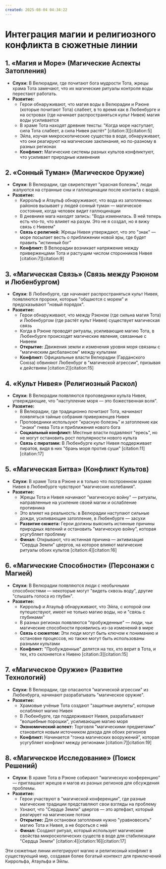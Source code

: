 ```yaml
---
created: 2025-08-04 04:34:22
---
```



# Интеграция магии и религиозного конфликта в сюжетные линии

## **1. «Магия и Море» (Магические Аспекты Затопления)**
- **Слухи:** В Велюрадии, где почитают бога мудрости Тота, жрецы храма Тота замечают, что их магические ритуалы контроля воды перестают работать.
- **Развитие:**  
  * Герои обнаруживают, что магия воды в Велюрадии и Рэюне (которые почитают Тота) слабеет, в то время как в Любенбурге и на островах (где начинает распространяться культ Нивея) магия воды усиливается
  * В храме Тота находят древние тексты: "Когда море наступает, сила Тота слабеет, а сила Нивея растёт" [citation:3][citation:5]
  * Эйла, изучая микроскопические существа в воде, обнаруживает, что они реагируют на магические заклинания, но по-разному в разных регионах
  * **Конфликт:** Магические системы разных культов конфликтуют, что усиливает природные изменения

## **2. «Сонный Туман» (Магическое Оружие)**
- **Слухи:** В Велюрадии, где свирепствует "красная болезнь", люди жалуются на странные сны и галлюцинации после контакта с водой.
- **Развитие:**  
  * Киррольф и Атаульф обнаруживают, что вода из затопленных районов вызывает у людей сонный туман — магическое состояние, когда человек видит галлюцинации
  * В дневнике мага находят запись: "Вода изменилась. В ней теперь есть что-то, что влияет на разум. Это не я создал, но я вижу связь с Нивеем"
  * **Связь с религией:** Жрецы Нивея утверждают, что это "знак" — море посылает весть о приближении новой эры, где будет править "истинный бог"
  * **Конфликт:** В Велюрадии возникает напряжение между приверженцами Тота и растущим числом сторонников Нивея [citation:7][citation:9]

## **3. «Магическая Связь» (Связь между Рэюном и Любенбургом)**
- **Слухи:** В Любенбурге, где начинает распространяться культ Нивея, появляются пророки, которые "общаются с морем" и предсказывают "новый порядок".
- **Развитие:**  
  * Герои обнаруживают, что между Рэюном (где сильна магия Тота) и Любенбургом (где растёт культ Нивея) существует магическая связь
  * Когда в Рэюне проводят ритуалы, усиливающие магию Тота, в Любенбурге происходят магические явления, связанные с Нивеем
  * **Открытие:** Движения земли и изменения уровня моря связаны с "магическим дисбалансом" между культами
  * **Конфликт:** Официальные власти Велюрадии (Гарданского Союза) обвиняют Любенбург в "магической агрессии", призывая к действиям [citation:2][citation:15]

## **4. «Культ Нивея» (Религиозный Раскол)**
- **Слухи:** В Велюрадии появляются проповедники культа Нивея, утверждающие, что "наступление моря — это божественная воля".
- **Развитие:**  
  * В Велюрадии, где традиционно почитают Тота, начинают появляться тайные собрания приверженцев Нивея
  * Проповедники используют "красную болезнь" и затопление как "знаки" гнева Тота и приближения нового бога
  * **Социальный конфликт:** Местные власти подавляют "ересь", но не могут остановить рост популярности нового культа
  * **Связь с пиратами:** В Любенбурге культ Нивея поддерживает пиратов, видя в них "брань моря против суши" [citation:11][citation:17]

## **5. «Магическая Битва» (Конфликт Культов)**
- **Слухи:** В храме Тота в Рэюне и в только что построенном храме Нивея в Любенбурге чувствуют "магические колебания".
- **Развитие:**  
  * Жрецы Тота и Нивея начинают "магическую войну" — ритуалы, направленные на усиление своей магии и ослабление противника
  * Это влияет на реальность: в Велюрадии наступают сильные дожди, усиливающие затопление, в Любенбурге — засухи
  * **Развитие сюжета:** Герои должны выяснить истинные причины природных явлений и остановить "магическую войну", которая усугубляет проблему
  * **Финал:** Открывают, что истинная причина — активизация "Сердца Земли" цвергов, на которое влияют магические ритуалы обоих культов [citation:4][citation:16]

## **6. «Магические Способности» (Персонажи с Магией)**
- **Слухи:** В Велюрадии появляются люди с необычными способностями — некоторые могут "видеть сквозь воду", другие "слышать голоса из глубин".
- **Развитие:**  
  * Киррольф и Атаульф обнаруживают, что Эйла, с которой они путешествуют, имеет не только магию воды, но и "связь с глубинами"
  * В разных регионах появляются "пробужденные" — люди, чьи магические способности проявились из-за изменений в мире
  * **Связь с сюжетом:** Эти люди могут быть ключом к пониманию и остановке процессов, но также могут быть использованы разными культами
  * **Конфликт:** "Пробужденные" делятся на тех, кто верит в Тота, и тех, кто склоняется к Нивею [citation:3][citation:15]

## **7. «Магическое Оружие» (Развитие Технологий)**
- **Слухи:** В Велюрадии, где опасаются "магической агрессии" из Любенбурга, начинают разрабатывать "магическое оружие".
- **Развитие:**  
  * Храмовые учёные Тота создают "защитные амулеты", которые ослабляют магию Нивея
  * В Любенбурге, где поддерживают Нивея, разрабатывают "волшебные порошки", усиливающие магию моря
  * **Экономический аспект:** Торговля "магическими предметами" становится новым источником дохода для обоих регионов
  * **Конфликт:** Начинается "гонка магических вооружений", которая усугубляет конфликт между регионами [citation:7][citation:19]

## **8. «Магическое Исследование» (Поиск Решений)**
- **Слухи:** В храме Тота в Рэюне собирают "магическую конференцию" — приглашают жрецов и магов из разных регионов для обсуждения проблемы.
- **Развитие:**  
  * Герои участвуют в "магической конференции", где разные магические традиции представляют свои взгляды на проблему
  * Узнают, что "Сердце Земли" цвергов — это артефакт, который реагирует на магические потоки
  * **Открытие:** Для остановки затопления нужно "уравновесить" магию Тота и Нивея, а не бороться с ней
  * **Финал:** Создают ритуал, который использует магические свойства микроскопических существ в воде для стабилизации "Сердца Земли" [citation:4][citation:16][citation:17]

Эти сюжетные линии интегрируют магию и религиозный конфликт в существующий мир, создавая более богатый контекст для приключений Киррольфа, Атаульфа и Эйлы.